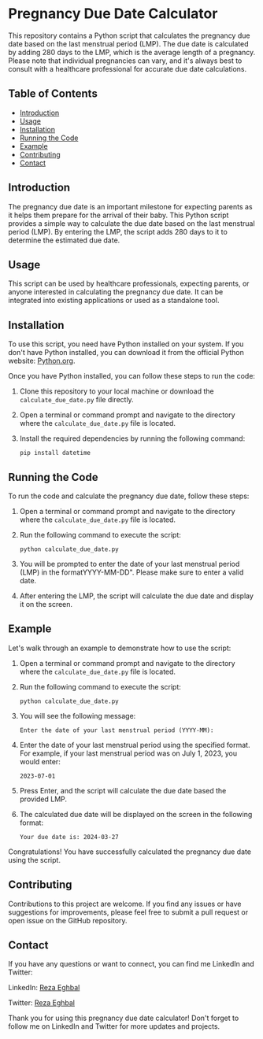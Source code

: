 # Pregnancy Due Date Calculator

This repository contains a Python script that calculates the pregnancy due date based on the last menstrual period (LMP). The due date is calculated by adding 280 days to the LMP, which is the average length of a pregnancy. Please note that individual pregnancies can vary, and it's always best to consult with a healthcare professional for accurate due date calculations.

## Table of Contents

- [Introduction](#introduction)
- [Usage](#usage)
- [Installation](#installation)
- [Running the Code](#running-the-code)
- [Example](#example)
- [Contributing](#contributing)
- [Contact](#contact)

## Introduction

The pregnancy due date is an important milestone for expecting parents as it helps them prepare for the arrival of their baby. This Python script provides a simple way to calculate the due date based on the last menstrual period (LMP). By entering the LMP, the script adds 280 days to it to determine the estimated due date.

## Usage

This script can be used by healthcare professionals, expecting parents, or anyone interested in calculating the pregnancy due date. It can be integrated into existing applications or used as a standalone tool.

## Installation

To use this script, you need have Python installed on your system. If you don't have Python installed, you can download it from the official Python website: [Python.org](https://www.python.org/).

Once you have Python installed, you can follow these steps to run the code:

1. Clone this repository to your local machine or download the `calculate_due_date.py` file directly.

2. Open a terminal or command prompt and navigate to the directory where the `calculate_due_date.py` file is located.

3. Install the required dependencies by running the following command:

   ```shell
   pip install datetime
   ```

## Running the Code

To run the code and calculate the pregnancy due date, follow these steps:

1. Open a terminal or command prompt and navigate to the directory where the `calculate_due_date.py` file is located.

2. Run the following command to execute the script:

   ```shell
   python calculate_due_date.py
   ```

3. You will be prompted to enter the date of your last menstrual period (LMP) in the formatYYYY-MM-DD". Please make sure to enter a valid date.

4. After entering the LMP, the script will calculate the due date and display it on the screen.

## Example

Let's walk through an example to demonstrate how to use the script:

1. Open a terminal or command prompt and navigate to the directory where the `calculate_due_date.py` file is located.

2. Run the following command to execute the script:

   ```shell
   python calculate_due_date.py
   ```

3. You will see the following message:

   ```
   Enter the date of your last menstrual period (YYYY-MM):
   ```

4. Enter the date of your last menstrual period using the specified format. For example, if your last menstrual period was on July 1, 2023, you would enter:

   ```
   2023-07-01
   ```

5. Press Enter, and the script will calculate the due date based the provided LMP.

6. The calculated due date will be displayed on the screen in the following format:

   ```
   Your due date is: 2024-03-27
   ```

Congratulations! You have successfully calculated the pregnancy due date using the script.

## Contributing

Contributions to this project are welcome. If you find any issues or have suggestions for improvements, please feel free to submit a pull request or open issue on the GitHub repository.

## Contact

If you have any questions or want to connect, you can find me LinkedIn and Twitter:

LinkedIn: [Reza Eghbal](https://www.linkedin.com/mreghbal)

Twitter: [Reza Eghbal](https://twitter.com/mreghbal)

Thank you for using this pregnancy due date calculator! Don't forget to follow me on LinkedIn and Twitter for more updates and projects.
